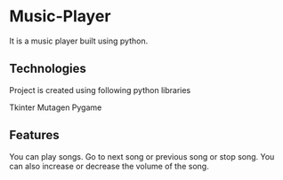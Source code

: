 # Music-Player


It is a music player built using python.

## Technologies
Project is created using following python libraries

Tkinter
Mutagen
Pygame

## Features
You can play songs. Go to next song or previous song or stop song. You can also increase or decrease the volume of the song.

